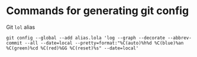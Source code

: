 # Commands for generating git config

Git `lol` alias

```
git config --global --add alias.lola 'log --graph --decorate --abbrev-commit --all --date=local --pretty=format:"%C(auto)%h%d %C(blue)%an %C(green)%cd %C(red)%GG %C(reset)%s" --date=local'
```
